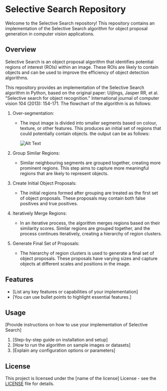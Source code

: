# Selective Search Repository

Welcome to the Selective Search repository! This repository contains an implementation of the Selective Search algorithm for object proposal generation in computer vision applications.

## Overview

Selective Search is an object proposal algorithm that identifies potential regions of interest (ROIs) within an image. These ROIs are likely to contain objects and can be used to improve the efficiency of object detection algorithms.

This repository provides an implementation of the Selective Search algorithm in Python, based on the original paper: Uijlings, Jasper RR, et al. "Selective search for object recognition." International journal of computer vision 104 (2013): 154-171.
The flowchart of the algorithm is as follows:

1. Over-segmentation:
   - The input image is divided into smaller segments based on colour, texture, or other features. This produces an initial set of regions that could potentially contain objects. the output can be as follows:

        ![Alt Text]((https://mega.nz/file/0rtwEY5a#uHD6BNockzKzv13SX5NdnvjxfS24nyfS9GDxJqOgG84))

2. Group Similar Regions:
   - Similar neighbouring segments are grouped together, creating more prominent regions. This step aims to capture more meaningful regions that are likely to represent objects.

3. Create Initial Object Proposals:
   - The initial regions formed after grouping are treated as the first set of object proposals. These proposals may contain both false positives and true positives.

4. Iteratively Merge Regions:
   - In an iterative process, the algorithm merges regions based on their similarity scores. Similar regions are grouped together, and the process continues iteratively, creating a hierarchy of region clusters.

5. Generate Final Set of Proposals:
   - The hierarchy of region clusters is used to generate a final set of object proposals. These proposals have varying sizes and capture objects at different scales and positions in the image.

## Features

- [List any key features or capabilities of your implementation]
- [You can use bullet points to highlight essential features.]

## Usage

[Provide instructions on how to use your implementation of Selective Search]

1. [Step-by-step guide on installation and setup]
2. [How to run the algorithm on sample images or datasets]
3. [Explain any configuration options or parameters]



## License

This project is licensed under the [name of the license] License - see the [LICENSE](LICENSE) file for details.

